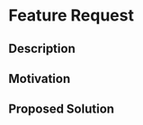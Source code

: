 # Feature Request

## Description
<!-- Please provide a clear and concise description of the feature you would like to request. -->

## Motivation
<!-- Why do you want this feature? What problem does it solve? -->

## Proposed Solution
<!-- Describe how you envision this feature being implemented. -->
